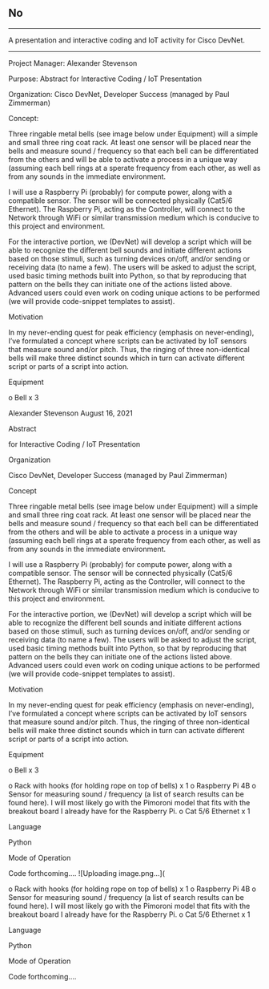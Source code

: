 ## No

---------------

A presentation and interactive coding and IoT activity for Cisco DevNet.

---------------


Project Manager: Alexander Stevenson								


Purpose: Abstract for Interactive Coding / IoT Presentation


Organization: Cisco DevNet, Developer Success (managed by Paul Zimmerman)


Concept:

Three ringable metal bells (see image below under Equipment) will a simple and small three ring coat rack. At least one sensor will be placed near the bells and measure sound / frequency so that each bell can be differentiated from the others and will be able to activate a process in a unique way (assuming each bell rings at a sperate frequency from each other, as well as from any sounds in the immediate environment.

I will use a Raspberry Pi (probably) for compute power, along with a compatible sensor. The sensor will be connected physically (Cat5/6 Ethernet). The Raspberry Pi, acting as the Controller, will connect to the Network through WiFi or similar transmission medium which is conducive to this project and environment. 

For the interactive portion, we (DevNet) will develop a script which will be able to recognize the different bell sounds and initiate different actions based on those stimuli, such as turning devices on/off, and/or sending or receiving data (to name a few). The users will be asked to adjust the script, used basic timing methods built into Python, so that by reproducing that pattern on the bells they can initiate one of the actions listed above. Advanced users could even work on coding unique actions to be performed (we will provide code-snippet templates to assist).

Motivation

In my never-ending quest for peak efficiency (emphasis on never-ending), I’ve formulated a concept where scripts can be activated by IoT sensors that measure sound and/or pitch. Thus, the ringing of three non-identical bells will make three distinct sounds which in turn can activate different script or parts of a script into action.


Equipment

o	Bell x 3

Alexander Stevenson								August 16, 2021


Abstract 

for 
Interactive Coding / IoT Presentation


Organization

Cisco DevNet, Developer Success (managed by Paul Zimmerman)


Concept

Three ringable metal bells (see image below under Equipment) will a simple and small three ring coat rack. At least one sensor will be placed near the bells and measure sound / frequency so that each bell can be differentiated from the others and will be able to activate a process in a unique way (assuming each bell rings at a sperate frequency from each other, as well as from any sounds in the immediate environment.

I will use a Raspberry Pi (probably) for compute power, along with a compatible sensor. The sensor will be connected physically (Cat5/6 Ethernet). The Raspberry Pi, acting as the Controller, will connect to the Network through WiFi or similar transmission medium which is conducive to this project and environment. 

For the interactive portion, we (DevNet) will develop a script which will be able to recognize the different bell sounds and initiate different actions based on those stimuli, such as turning devices on/off, and/or sending or receiving data (to name a few). The users will be asked to adjust the script, used basic timing methods built into Python, so that by reproducing that pattern on the bells they can initiate one of the actions listed above. Advanced users could even work on coding unique actions to be performed (we will provide code-snippet templates to assist).

Motivation

In my never-ending quest for peak efficiency (emphasis on never-ending), I’ve formulated a concept where scripts can be activated by IoT sensors that measure sound and/or pitch. Thus, the ringing of three non-identical bells will make three distinct sounds which in turn can activate different script or parts of a script into action.


Equipment

o	Bell x 3

 

o	Rack with hooks (for holding rope on top of bells) x 1
o	Raspberry Pi 4B
o	Sensor for measuring sound / frequency (a list of search results can be found here). I will most likely go with the Pimoroni model that fits with the breakout board I already have for the Raspberry Pi.
o	Cat 5/6 Ethernet x 1


Language

Python

	
Mode of Operation

Code forthcoming….
![Uploading image.png…](	 

o	Rack with hooks (for holding rope on top of bells) x 1
o	Raspberry Pi 4B
o	Sensor for measuring sound / frequency (a list of search results can be found here). I will most likely go with the Pimoroni model that fits with the breakout board I already have for the Raspberry Pi.
o	Cat 5/6 Ethernet x 1


Language

Python

	
Mode of Operation

Code forthcoming….

